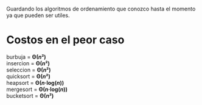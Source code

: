 Guardando los algoritmos de ordenamiento que conozco hasta el momento ya que pueden ser utiles.   

# Costos en el peor caso
burbuja = **Θ($n²$)**   
insercion = **Θ($n²$)**  
seleccion = **Θ($n²$)**   
quicksort = **Θ($n²$)**   
heapsort = **Θ($n$·log($n$))**   
mergesort = **Θ($n$·log($n$))**     
bucketsort = **Θ($n²$)**   
